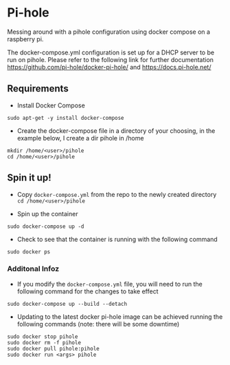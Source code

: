 # Pi-hole
Messing around with a pihole configuration using docker compose on a raspberry pi.

The docker-compose.yml configuration is set up for a DHCP server to be run on pihole.
Please refer to the following link for further documentation 
https://github.com/pi-hole/docker-pi-hole/ and https://docs.pi-hole.net/



## Requirements

- Install Docker Compose
```
sudo apt-get -y install docker-compose
```

- Create the docker-compose file in a directory of your choosing, in the example below, I create a dir pihole in /home

```
mkdir /home/<user>/pihole
cd /home/<user>/pihole
```

## Spin it up!

- Copy ```docker-compose.yml``` from the repo to the newly created directory ```cd /home/<user>/pihole```

- Spin up the container
```
sudo docker-compose up -d
```

- Check to see that the container is running with the following command
```
sudo docker ps
```

### Additonal Infoz
- If you modify the ```docker-compose.yml``` file, you will need to run the following command for the changes to take effect
```
sudo docker-compose up --build --detach
```

- Updating to the latest docker pi-hole image can be achieved running the following commands (note: there will be some downtime)

```
sudo docker stop pihole
sudo docker rm -f pihole
sudo docker pull pihole:pihole
sudo docker run <args> pihole
```

